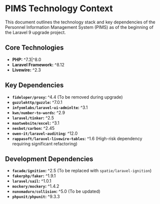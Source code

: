 # PIMS Technology Context

This document outlines the technology stack and key dependencies of the Personnel Information Management System (PIMS) as of the beginning of the Laravel 9 upgrade project.

## Core Technologies

*   **PHP:** ^7.3|^8.0
*   **Laravel Framework:** ^8.12
*   **Livewire:** ^2.3

## Key Dependencies

*   **`fideloper/proxy`:** ^4.4 (To be removed during upgrade)
*   **`guzzlehttp/guzzle`:** ^7.0.1
*   **`infyomlabs/laravel-ui-adminlte`:** ^3.1
*   **`kwn/number-to-words`:** ^2.9
*   **`laravel/tinker`:** ^2.5
*   **`maatwebsite/excel`:** ^3.1
*   **`nesbot/carbon`:** ^2.45
*   **`owen-it/laravel-auditing`:** ^12.0
*   **`rappasoft/laravel-livewire-tables`:** ^1.6 (High-risk dependency requiring significant refactoring)

## Development Dependencies

*   **`facade/ignition`:** ^2.5 (To be replaced with `spatie/laravel-ignition`)
*   **`fakerphp/faker`:** ^1.9.1
*   **`laravel/sail`:** ^1.0.1
*   **`mockery/mockery`:** ^1.4.2
*   **`nunomaduro/collision`:** ^5.0 (To be updated)
*   **`phpunit/phpunit`:** ^9.3.3
